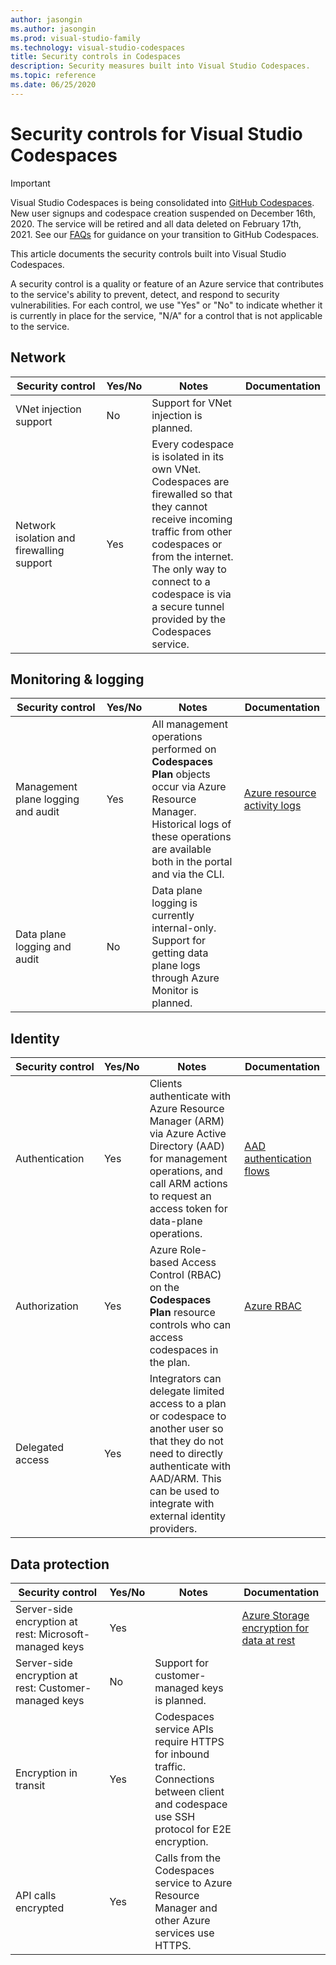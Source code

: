 ```yaml
---
author: jasongin
ms.author: jasongin
ms.prod: visual-studio-family
ms.technology: visual-studio-codespaces
title: Security controls in Codespaces
description: Security measures built into Visual Studio Codespaces.
ms.topic: reference
ms.date: 06/25/2020
---
```


# Security controls for Visual Studio Codespaces

> [!IMPORTANT] 
> Visual Studio Codespaces is being consolidated into [GitHub Codespaces](https://github.com/features/codespaces). New user signups and codespace creation suspended on December 16th, 2020. The service will be retired and all data deleted on February 17th, 2021. See our [FAQs](https://docs.microsoft.com/visualstudio/codespaces/resources/consolidation-faq#im-a-current-visual-studio-codespaces-user-how-do-i-move-to-the-github-beta) for guidance on your transition to GitHub Codespaces.

This article documents the security controls built into Visual Studio Codespaces.

A security control is a quality or feature of an Azure service that contributes to the service's ability to prevent, detect, and respond to security vulnerabilities. For each control, we use "Yes" or "No" to indicate whether it is currently in place for the service, "N/A" for a control that is not applicable to the service.

## Network

| Security&nbsp;control  | Yes/No | Notes | Documentation |
| ---------------------- | ------ | ----- | ------------- |
| VNet injection support | No     | Support for VNet injection is planned. |
| Network isolation and firewalling support | Yes | Every codespace is isolated in its own VNet. Codespaces are firewalled so that they cannot receive incoming traffic from other codespaces or from the internet. The only way to connect to a codespace is via a secure tunnel provided by the Codespaces service. |

## Monitoring & logging
| Security&nbsp;control              | Yes/No | Notes | Documentation |
| ---------------------------------- | ------ | ----- | ------------- |
| Management plane logging and audit | Yes    | All management operations performed on **Codespaces Plan** objects occur via Azure Resource Manager. Historical logs of these operations are available both in the portal and via the CLI. | [Azure resource activity logs](https://docs.microsoft.com/azure/azure-resource-manager/management/view-activity-logs)
| Data plane logging and audit       | No     | Data plane logging is currently internal-only. Support for getting data plane logs through Azure Monitor is planned. |

## Identity
| Security&nbsp;control | Yes/No | Notes | Documentation |
| --------------------- | ------ | ----- | ------------- |
| Authentication        | Yes    | Clients authenticate with Azure Resource Manager (ARM) via Azure Active Directory (AAD) for management operations, and call ARM actions to request an access token for data-plane operations. | [AAD authentication flows](https://docs.microsoft.com/azure/active-directory/develop/authentication-flows-app-scenarios)
| Authorization         | Yes    | Azure Role-based Access Control (RBAC) on the **Codespaces Plan** resource controls who can access codespaces in the plan. | [Azure RBAC](https://docs.microsoft.com/azure/role-based-access-control/)
| Delegated access      | Yes    | Integrators can delegate limited access to a plan or codespace to another user so that they do not need to directly authenticate with AAD/ARM. This can be used to integrate with external identity providers. |

## Data protection
| Security&nbsp;control                                  | Yes/No | Notes | Documentation |
| ------------------------------------------------------ | ------ | ----- | ------------- |
| Server-side encryption at rest: Microsoft-managed keys | Yes    |       | [Azure Storage encryption for data at rest](https://docs.microsoft.com/azure/storage/common/storage-service-encryption)
| Server-side encryption at rest: Customer-managed keys  | No     | Support for customer-managed keys is planned. |
| Encryption in transit                                  | Yes    | Codespaces service APIs require HTTPS for inbound traffic. Connections between client and codespace use SSH protocol for E2E encryption. |
| API calls encrypted                                    | Yes    | Calls from the Codespaces service to Azure Resource Manager and other Azure services use HTTPS. |
